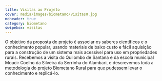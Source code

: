 ```yaml
---
title: Visitas ao Projeto
cover: media/images/biometano/visitas0.jpg
noheader: true
category: biometano
swipebox: visitas
---
```


O objetivo da proposta do projeto é associar os saberes científicos e o conhecimento popular, usando materiais de baixo custo e fácil aquisição para a construção de um sistema mais acessível para uso em propriedades rurais. Recebemos a visita do Quilombo de Santana e da escola municipal   Moacir Coelho da Silveira da Serrinha do Alambari, e descrevemos toda a metodologia do projeto Biometano Rural para que pudessem levar o conhecimento e replicá-lo. 
